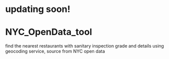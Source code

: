 # updating soon!

# NYC_OpenData_tool
find the nearest restaurants with sanitary inspection grade and details using geocoding service, source from NYC open data

